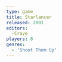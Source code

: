 ```yaml
---
type: game
title: Starlancer
released: 2001
editors: 
  -Crave
players: 8
genres:
  - 'Shoot Them Up'
---
```

